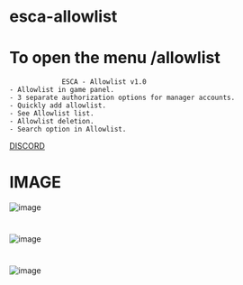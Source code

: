 # esca-allowlist
# To open the menu /allowlist


                 ESCA - Allowlist v1.0
    - Allowlist in game panel.
    - 3 separate authorization options for manager accounts.
    - Quickly add allowlist.
    - See Allowlist list.
    - Allowlist deletion.
    - Search option in Allowlist.

[DISCORD](https://discord.gg/2urvDbHRRD)

# IMAGE
![image](https://user-images.githubusercontent.com/107806100/174495852-f8f14edb-bbef-4322-9063-c259e0ab4c33.png)
#
![image](https://user-images.githubusercontent.com/107806100/174495877-e90a9d07-063e-4762-ae1a-2d4361756c81.png)
#
![image](https://user-images.githubusercontent.com/107806100/174495879-b1d92deb-6ffc-4c14-9d48-730a12fc6f8e.png)

